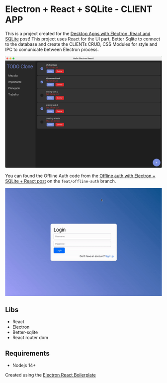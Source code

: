 # Electron + React + SQLite - CLIENT APP

This is a project created for the [Desktop Apps with Electron, React and SQLite](https://tuliocalil.com/desktop-apps-with-electron-react-and-sqlite/) post!
This project uses React for the UI part, Better Sqlite to connect to the database and create the CLIENTs CRUD, CSS Modules for style and IPC to comunicate between Electron process.

![](preview.jpg)

You can found the Offline Auth code from the [Offline auth with Electron + SQLite + React post](https://tuliocalil.com/offline-auth-with-electron-sqlite-react/) on the `feat/offline-auth` branch.

![](offline-auth.gif)

## Libs

- React
- Electron
- Better-sqlite
- React router dom

## Requirements

- Nodejs 14+

Created using the [Electron React Boilerplate](https://electron-react-boilerplate.js.org/)
